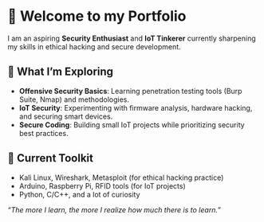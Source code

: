 # 👋 Welcome to my Portfolio
I am an aspiring **Security Enthusiast** and **IoT Tinkerer** currently sharpening my skills in ethical hacking and secure development.  

## 🌱 What I’m Exploring  
- **Offensive Security Basics**: Learning penetration testing tools (Burp Suite, Nmap) and methodologies.  
- **IoT Security**: Experimenting with firmware analysis, hardware hacking, and securing smart devices.  
- **Secure Coding**: Building small IoT projects while prioritizing security best practices.  

## 🔧 Current Toolkit
- Kali Linux, Wireshark, Metasploit (for ethical hacking practice)  
- Arduino, Raspberry Pi, RFID tools (for IoT projects)  
- Python, C/C++, and a lot of curiosity  

*“The more I learn, the more I realize how much there is to learn.”* 
